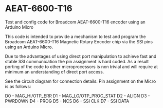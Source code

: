 # AEAT-6600-T16
Test and config code for Broadcom AEAT-6600-T16 encoder using an Arduino Micro

This code is intended to provide a mechanism to test and program the Broadcom AEAT-6600-T16 Magnetic Rotary Encoder chip via the SSI pins using an Arduino Micro.

Due to the advantages of using direct port manipulation to achieve fast and stable SSI communication the pin assignment is hard coded.
As a result porting of the code to other microprocessors is non trivial and will require at minimum an understanding of direct port access.

See the circuit diagram for connection details. Pin assignment on the Micro is as follows:

D0 - MAG_HI/OTP_ERR
D1 - MAG_LO/OTP_PROG_STAT
D2 - ALIGN
D3 - PWRDOWN
D4 - PROG
D5 - NCS
D6 - SSI CLK
D7 - SSI DATA
